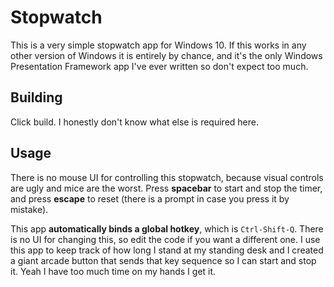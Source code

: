 # Stopwatch

This is a very simple stopwatch app for Windows 10. If this works in any other 
version of Windows it is entirely by chance, and it's the only Windows 
Presentation Framework app I've ever written so don't expect too much.

## Building

Click build. I honestly don't know what else is required here.

## Usage

There is no mouse UI for controlling this stopwatch, because visual controls 
are ugly and mice are the worst. Press **spacebar** to start and stop the 
timer, and press **escape** to reset (there is a prompt in case you press it 
by mistake).

This app **automatically binds a global hotkey**, which is `Ctrl-Shift-Q`. 
There is no UI for changing this, so edit the code if you want a different 
one. I use this app to keep track of how long I stand at my standing desk and 
I created a giant arcade button that sends that key sequence so I can start 
and stop it. Yeah I have too much time on my hands I get it.

